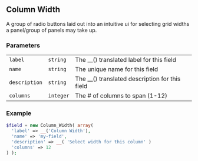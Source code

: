 ## Column Width

A group of radio buttons laid out into an intuitive ui for selecting grid widths a panel/group of panels may take up.

### Parameters

||||
|---|---|---|
| `label`       | `string` | The __() translated label for this field       |
| `name`        | `string` | The unique name for this field                 |
| `description` | `string` | The __() translated description for this field |
| `columns` | `integer` | The # of columns to span (1-12) |

### Example

```php
$field = new Column_Width( array(
  'label' => __('Column Width'),
  'name' => 'my-field',
  'description' => __( 'Select width for this column' )
  'columns' => 12
) );
```